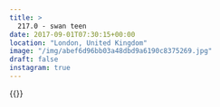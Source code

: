 ```yaml
---
title: >
  217.0 - swan teen
date: 2017-09-01T07:30:15+00:00
location: "London, United Kingdom"
image: "/img/abef6d96bb03a48dbd9a6190c8375269.jpg"
draft: false
instagram: true
---
```


{{<photo src="/img/abef6d96bb03a48dbd9a6190c8375269.jpg">}}

